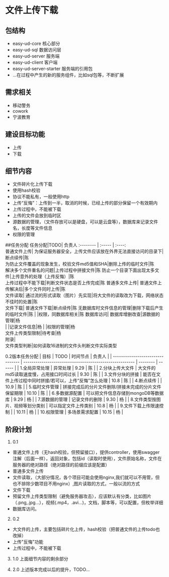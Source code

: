 # 文件上传下载

## 包结构
- easy-ud-core 核心部分
- easy-ud-sql 数据访问层
- easy-ud-server 服务端
- easy-ud-client 客户端
- easy-ud-server-starter 服务端的引用包
- ...在过程中产生的新的服务组件，比如sql包等，不断扩展

## 需求相关
- 移动警务
- cowork
- 宁波教育

## 建设目标功能
- 上传
- 下载

## 细节内容
- 文件碎片化上传下载
- 使用hash校验
- 协议不能私有，一般使用http
- 上传“反悔”：上传到一半，取消的时候，已经上传的部分保留一个有效期内
- 上传过程中，不能被下载
- 上传的文件会放到临时区
- 源数据的管理，（文件存放可以是硬盘，可以是云盘等），数据库来记录文件名，长度等文件信息
- 权限的管理

##任务分配
任务分配|TODO| 负责人
:-------- | :----- | :----:							
普通文件上传|
	为保证服务器安全，上传文件应该放在外界无法直接访问的目录下|断点续传|陈	
		为防止文件覆盖的现象发生，校验文件md5值和SHA|删除上传的临时文件|陈	
		解决多个文件重名的问题|上传过程中拼接文件|陈
		防止一个目录下面出现太多文件|上传意外的处理（上传反悔）|陈	
		上传过程中不能下载|判断文件状态是否上传完成|陈
普通多文件上传|
普通文件上传解决后|多个文件同时上传|陈					
文件读取|
通过流的形式读取（图片）先实现|将大文件的读取改为下载，网络状态不佳时的处置|陈	
文件下载|
普通文件下载|断点续传|陈
无数据库时文件信息的管理|删除下载后产生的临时文件|陈	
 | |权限，同数据库相关|陈
数据库访问|
数据库增删改查|源数据的管理|杨	
			| |记录文件信息|杨	
			| |权限的管理|杨	
文件上传类型限制|待考查|杨	
附录|							
文件类型判断|如何读取16进制的文件头判断文件实际类型

0.2版本任务分配
| 目标                             | TODO                                                    | 时间节点 | 负责人 |
| -------------------------------- | ------------------------------------------------------- | -------- | ------ |
| 1.全局异常处理                   | 异常处理                                                | 9.29     | 陈     |
| 2.分块上传大文件                 | 大文件的md5读取速度慢，占用接口时间过长                 | 9.30     | 陈     |
| 3.文件分块的拼接                 | 能否在文件上传过程中同时拼接/若可以，上传“反悔”怎么处理 | 10.8     | 陈     |
| 4.断点续传                       |                                                         | 10.9     | 陈     |
| 5.临时文件管理                   | 拼接完成后的分片文件删除/拼接未完成的分片文件保留期限   | 10.10    | 陈     |
| 6.多数据源配置                   | 可以把文件信息存储到mongoDB等数据库                     | 9.29     | 杨     |
| 7.源数据的管理                   | 记录文件的删除                                          | 9.30     | 杨     |
| 8.文件类型按图片、视频等划分类别 | 可以指定文件上传类别                                    | 10.8     | 杨     |
| 9.文件下载上传限速控制           |                                                         | 10.11    | 杨     |
| 10.权限管理                      | 多场景需求配置                                          | 10.15   | 杨     |

## 阶段计划
1. 0.1
- 普通文件上传（无hash校验，但预留接口），提供controller，使用swagger注解（后面一样），返回对象，包括id（读取时使用），文件原始名称，文件在服务器的绝对路径（绝对路径的前缀应该是配置）
- 普通多文件上传
- 文件读取，（大部分情况，各个项目可能会使用nginx,我们就可以不用管，但也不排除少数项目不用nginx）,图片读取的方式，一般以流的方式
- 文件下载
- 预留文件上传类型限制（避免服务器攻击），应该默认有分类，比如图片（.png,.jpg...），视频(.mp4，.avi...)，文档，脚本等，可以配置，但枚举详细
- 数据库访问。
2. 0.2
- 大文件的上传，主要包括碎片化上传，hash校验（把普通文件的上传todo也改掉）
- 上传"反悔"功能
- 上传过程中，不能被下载

3. 1.0
上面细节内容的剩余部分

4. 2.0
上述版本完成以后的提升，TODO...
